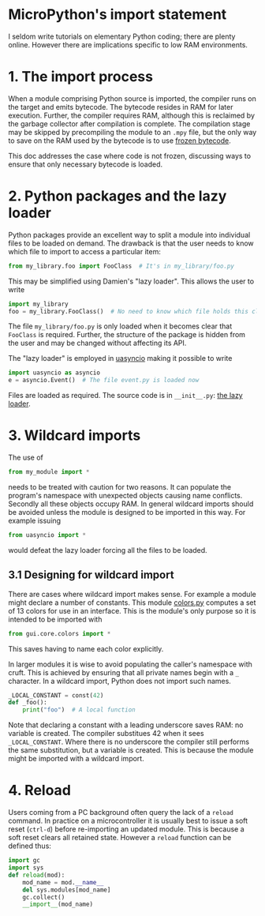 # MicroPython's import statement

I seldom write tutorials on elementary Python coding; there are plenty online.
However there are implications specific to low RAM environments.

# 1. The import process

When a module comprising Python source is imported, the compiler runs on the
target and emits bytecode. The bytecode resides in RAM for later execution.
Further, the compiler requires RAM, although this is reclaimed by the garbage
collector after compilation is complete. The compilation stage may be skipped
by precompiling the module to an `.mpy` file, but the only way to save on the
RAM used by the bytecode is to use
[frozen bytecode](http://docs.micropython.org/en/latest/reference/manifest.html).

This doc addresses the case where code is not frozen, discussing ways to ensure
that only necessary bytecode is loaded.

# 2. Python packages and the lazy loader

Python packages provide an excellent way to split a module into individual
files to be loaded on demand. The drawback is that the user needs to know which
file to import to access a particular item:
```python
from my_library.foo import FooClass  # It's in my_library/foo.py
```
This may be simplified using Damien's "lazy loader". This allows the user to
write
```python
import my_library
foo = my_library.FooClass()  # No need to know which file holds this class
```
The file `my_library/foo.py` is only loaded when it becomes clear that
`FooClass` is required. Further, the structure of the package is hidden from
the user and may be changed without affecting its API.

The "lazy loader" is employed in
[uasyncio](https://github.com/micropython/micropython/tree/master/extmod/uasyncio)
making it possible to write
```python
import uasyncio as asyncio
e = asyncio.Event()  # The file event.py is loaded now
```
Files are loaded as required. The source code is in `__init__.py`: 
[the lazy loader](https://github.com/micropython/micropython/blob/master/extmod/uasyncio/__init__.py).

# 3. Wildcard imports

The use of
```python
from my_module import *
```
needs to be treated with caution for two reasons. It can populate the program's
namespace with unexpected objects causing name conflicts. Secondly all these
objects occupy RAM. In general wildcard imports should be avoided unless the
module is designed to be imported in this way. For example issuing
```python
from uasyncio import *
```
would defeat the lazy loader forcing all the files to be loaded.

## 3.1 Designing for wildcard import

There are cases where wildcard import makes sense. For example a module might
declare a number of constants. This module 
[colors.py](https://github.com/peterhinch/micropython-nano-gui/blob/master/gui/core/colors.py)
computes a set of 13 colors for use in an interface. This is the module's only
purpose so it is intended to be imported with
```python
from gui.core.colors import *
```
This saves having to name each color explicitly.

In larger modules it is wise to avoid populating the caller's namespace with
cruft. This is achieved by ensuring that all private names begin with a `_`
character. In a wildcard import, Python does not import such names.
```python
_LOCAL_CONSTANT = const(42)
def _foo():
    print("foo")  # A local function
```
Note that declaring a constant with a leading underscore saves RAM: no
variable is created. The compiler substitues 42 when it sees `_LOCAL_CONSTANT`.
Where there is no underscore the compiler still performs the same substitution,
but a variable is created. This is because the module might be imported with a
wildcard import.

# 4. Reload

Users coming from a PC background often query the lack of a `reload` command.
In practice on a microcontroller it is usually best to issue a soft reset
(`ctrl-d`) before re-importing an updated module. This is because a soft reset
clears all retained state. However a `reload` function can be defined thus:
```python
import gc
import sys
def reload(mod):
    mod_name = mod.__name__
    del sys.modules[mod_name]
    gc.collect()
    __import__(mod_name)
```
